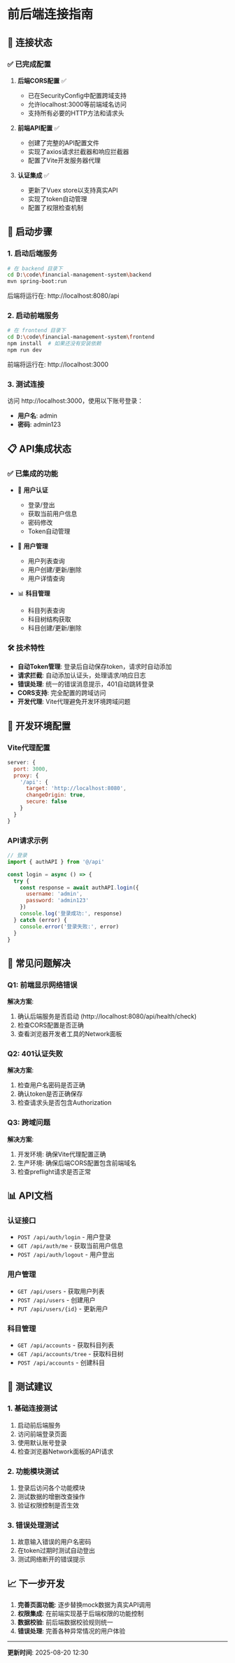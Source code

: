# 前后端连接指南

## 🎯 连接状态

### ✅ 已完成配置

1. **后端CORS配置** ✅
   - 已在SecurityConfig中配置跨域支持
   - 允许localhost:3000等前端域名访问
   - 支持所有必要的HTTP方法和请求头

2. **前端API配置** ✅
   - 创建了完整的API配置文件
   - 实现了axios请求拦截器和响应拦截器
   - 配置了Vite开发服务器代理

3. **认证集成** ✅
   - 更新了Vuex store以支持真实API
   - 实现了token自动管理
   - 配置了权限检查机制

## 🚀 启动步骤

### 1. 启动后端服务
```bash
# 在 backend 目录下
cd D:\code\financial-management-system\backend
mvn spring-boot:run
```
后端将运行在: http://localhost:8080/api

### 2. 启动前端服务
```bash
# 在 frontend 目录下
cd D:\code\financial-management-system\frontend
npm install  # 如果还没有安装依赖
npm run dev
```
前端将运行在: http://localhost:3000

### 3. 测试连接
访问 http://localhost:3000，使用以下账号登录：
- **用户名**: admin
- **密码**: admin123

## 📋 API集成状态

### ✅ 已集成的功能
- 🔐 **用户认证**
  - 登录/登出
  - 获取当前用户信息
  - 密码修改
  - Token自动管理

- 👥 **用户管理**
  - 用户列表查询
  - 用户创建/更新/删除
  - 用户详情查询

- 📊 **科目管理**
  - 科目列表查询
  - 科目树结构获取
  - 科目创建/更新/删除

### 🛠️ 技术特性
- **自动Token管理**: 登录后自动保存token，请求时自动添加
- **请求拦截**: 自动添加认证头，处理请求/响应日志
- **错误处理**: 统一的错误消息提示，401自动跳转登录
- **CORS支持**: 完全配置的跨域访问
- **开发代理**: Vite代理避免开发环境跨域问题

## 🔧 开发环境配置

### Vite代理配置
```javascript
server: {
  port: 3000,
  proxy: {
    '/api': {
      target: 'http://localhost:8080',
      changeOrigin: true,
      secure: false
    }
  }
}
```

### API请求示例
```javascript
// 登录
import { authAPI } from '@/api'

const login = async () => {
  try {
    const response = await authAPI.login({
      username: 'admin',
      password: 'admin123'
    })
    console.log('登录成功:', response)
  } catch (error) {
    console.error('登录失败:', error)
  }
}
```

## 🐛 常见问题解决

### Q1: 前端显示网络错误
**解决方案**:
1. 确认后端服务是否启动 (http://localhost:8080/api/health/check)
2. 检查CORS配置是否正确
3. 查看浏览器开发者工具的Network面板

### Q2: 401认证失败
**解决方案**:
1. 检查用户名密码是否正确
2. 确认token是否正确保存
3. 检查请求头是否包含Authorization

### Q3: 跨域问题
**解决方案**:
1. 开发环境: 确保Vite代理配置正确
2. 生产环境: 确保后端CORS配置包含前端域名
3. 检查preflight请求是否正常

## 📊 API文档

### 认证接口
- `POST /api/auth/login` - 用户登录
- `GET /api/auth/me` - 获取当前用户信息
- `POST /api/auth/logout` - 用户登出

### 用户管理
- `GET /api/users` - 获取用户列表
- `POST /api/users` - 创建用户
- `PUT /api/users/{id}` - 更新用户

### 科目管理
- `GET /api/accounts` - 获取科目列表
- `GET /api/accounts/tree` - 获取科目树
- `POST /api/accounts` - 创建科目

## 🧪 测试建议

### 1. 基础连接测试
1. 启动前后端服务
2. 访问前端登录页面
3. 使用默认账号登录
4. 检查浏览器Network面板的API请求

### 2. 功能模块测试
1. 登录后访问各个功能模块
2. 测试数据的增删改查操作
3. 验证权限控制是否生效

### 3. 错误处理测试
1. 故意输入错误的用户名密码
2. 在token过期时测试自动登出
3. 测试网络断开的错误提示

## 📈 下一步开发

1. **完善页面功能**: 逐步替换mock数据为真实API调用
2. **权限集成**: 在前端实现基于后端权限的功能控制
3. **数据校验**: 前后端数据校验规则统一
4. **错误处理**: 完善各种异常情况的用户体验

---

**更新时间**: 2025-08-20 12:30